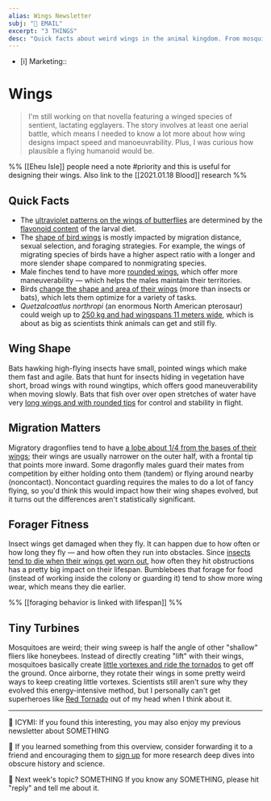 ```yaml
---
alias: Wings Newsletter
subj: "📗 EMAIL"
excerpt: "3 THINGS" 
desc: "Quick facts about weird wings in the animal kingdom. From mosquito tornados to tandem guards."
---
```


* [i] Marketing:: 

# Wings

> I'm still working on that novella featuring a winged species of sentient, lactating egglayers. The story involves at least one aerial battle, which means I needed to know a lot more about how wing designs impact speed and manoeuvrability. Plus, I was curious how plausible a flying humanoid would be. 

%% [[Eheu Isle]] people need a note #priority and this is useful for designing their wings. Also link to the [[2021.01.18 Blood]] research %% 

## Quick Facts
 
* The [ultraviolet patterns on the wings of butterflies](https://www.semanticscholar.org/paper/f9e9b3a2ece750ff6fabdea313864a3130a77d21) are determined by the [flavonoid content](https://www.healthline.com/health/what-are-flavonoids-everything-you-need-to-know) of the larval diet. 
* The [shape of bird wings](https://onlinelibrary.wiley.com/doi/10.1111/j.1474-919X.2007.00714.x) is mostly impacted by migration distance, sexual selection, and foraging strategies. For example, the wings of migrating species of birds have a higher aspect ratio with a longer and more slender shape compared to nonmigrating species. 
* Male finches tend to have more [rounded wings](https://doi.org/10.1111/J.1095-8312.2009.01269.X), which offer more maneuverability — which helps the males maintain their territories. 
* Birds [change the shape and area of their wings](https://doi.org/10.1098/rsif.2017.0224) (more than insects or bats), which lets them optimize for a variety of tasks.
* _Quetzalcoatlus northropi_ (an enormous North American pterosaur) could weigh up to [250 kg and had wingspans 11 meters wide](https://en.wikipedia.org/wiki/Quetzalcoatlus), which is about as big as scientists think animals can get and still fly. 

## Wing Shape

Bats hawking high-flying insects have small, pointed wings which make them fast and agile. Bats that hunt for insects hiding in vegetation have short, broad wings with round wingtips, which offers good maneuverability when moving slowly. Bats that fish over over open stretches of water have very [long wings and with rounded tips](https://doi.org/10.1098/RSTB.1987.0030) for control and stability in flight. 

## Migration Matters

Migratory dragonflies tend to have [a lobe about 1/4 from the bases of their wings](https://doi.org/10.1111/J.1095-8312.2009.01211.X); their wings are usually narrower on the outer half, with a frontal tip that points more inward. Some dragonfly males guard their mates from competition by either holding onto them (tandem) or flying around nearby (noncontact). Noncontact guarding requires the males to do a lot of fancy flying, so you'd think this would impact how their wing shapes evolved, but it turns out the differences aren't statistically significant. 

## Forager Fitness

Insect wings get damaged when they fly. It can happen due to how often or how long they fly — and how often they run into obstacles. Since [insects tend to die when their wings get worn out](https://journals.biologists.com/jeb/article/214/11/1896/10327/What-causes-wing-wear-in-foraging-bumble-bees), how often they hit obstructions has a pretty big impact on their lifespan. Bumblebees that forage for food (instead of working inside the colony or guarding it) tend to show more wing wear, which means they die earlier. 

%% [[foraging behavior is linked with lifespan]] %% 

## Tiny Turbines 

Mosquitoes are weird; their wing sweep is half the angle of other "shallow" fliers like honeybees. Instead of directly creating "lift" with their wings, mosquitoes basically create [little vortexes and ride the tornados](https://www.popsci.com/how-mosquitoes-fly/) to get off the ground. Once airborne, they rotate their wings in some pretty weird ways to keep creating little vortexes. Scientists still aren't sure why they evolved this energy-intensive method, but I personally can't get superheroes like [Red Tornado](https://en.wikipedia.org/wiki/Red_Tornado) out of my head when I think about it. 



* * * 

📗 ICYMI: If you found this interesting, you may also enjoy my previous newsletter about SOMETHING

💚 If you learned something from this overview, consider forwarding it to a friend and encouraging them to [sign up](https://newsletter.eleanorkonik.com/membership/) for more research deep dives into obscure history and science. 

📅 Next week's topic? SOMETHING If you know any SOMETHING, please hit "reply" and tell me about it. 